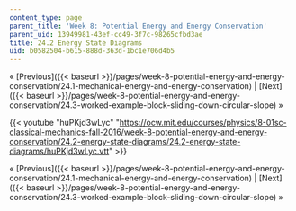 ```yaml
---
content_type: page
parent_title: 'Week 8: Potential Energy and Energy Conservation'
parent_uid: 13949981-43ef-cc49-3f7c-98265cfbd3ae
title: 24.2 Energy State Diagrams
uid: b0582504-b615-888d-363d-1bc1e706d4b5
---
```


« [Previous]({{< baseurl >}}/pages/week-8-potential-energy-and-energy-conservation/24.1-mechanical-energy-and-energy-conservation) | [Next]({{< baseurl >}}/pages/week-8-potential-energy-and-energy-conservation/24.3-worked-example-block-sliding-down-circular-slope) »

{{< youtube "huPKjd3wLyc" "https://ocw.mit.edu/courses/physics/8-01sc-classical-mechanics-fall-2016/week-8-potential-energy-and-energy-conservation/24.2-energy-state-diagrams/24.2-energy-state-diagrams/huPKjd3wLyc.vtt" >}}

« [Previous]({{< baseurl >}}/pages/week-8-potential-energy-and-energy-conservation/24.1-mechanical-energy-and-energy-conservation) | [Next]({{< baseurl >}}/pages/week-8-potential-energy-and-energy-conservation/24.3-worked-example-block-sliding-down-circular-slope) »